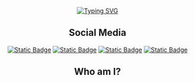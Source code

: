 <p align="center">
  <a href="https://git.io/typing-svg">
    <picture>
      <source media="(prefers-color-scheme: light)" srcset="https://readme-typing-svg.demolab.com?font=Fira+Code&pause=1000&color=0E0E0E&center=true&vCenter=true&width=435&lines=Welcome!;I'm+Osmar+Hernandez%2C+a+CS+Student">
      <source media="(prefers-color-scheme: dark)" srcset="https://readme-typing-svg.demolab.com?font=Fira+Code&pause=1000&color=F3F3F3&center=true&vCenter=true&width=435&lines=Welcome!;I'm+Osmar+Hernandez%2C+a+CS+Student">
      <img alt="Typing SVG" src="https://readme-typing-svg.demolab.com?font=Fira+Code&pause=1000&color=99A3A4&center=true&vCenter=true&width=435&lines=Welcome!;I'm+Osmar+Hernandez%2C+a+CS+Student">
    </picture>
  </a>
</p>

<h2 align="center">Social Media</h2>

<p align="center">
  <a target="_blank" href="https://leetcode.com/u/osmarjavier1"><img alt="Static Badge" src="https://img.shields.io/badge/Leetcode-bf7910?style=for-the-badge&logo=leetcode&logoColor=white"></a>
  <a target="_blank" href="https://codeforces.com/profile/RiderStorm79"><img alt="Static Badge" src="https://img.shields.io/badge/Codeforces-176898?style=for-the-badge&logo=codeforces&logoColor=white"></a>
  <a target="_blank" href="mailto:osmarhernandez23@outlook.com?subject="><img alt="Static Badge" src="https://img.shields.io/badge/Mail-af3228?style=for-the-badge&logo=protonmail&logoColor=white"></a>
  <a target="_blank" href="https://www.linkedin.com/in/osmarghz"><img alt="Static Badge" src="https://img.shields.io/badge/LinkedIn-084d92?style=for-the-badge&logoColor=white"></a>
</p>

<h2 align="center">Who am I?</h2>
